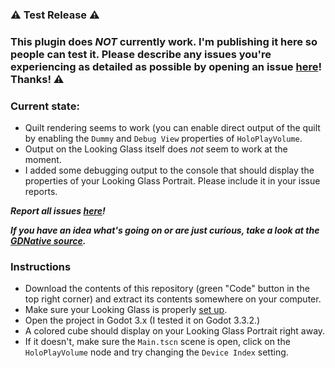 ### ⚠️ Test Release ⚠️
### This plugin does *NOT* currently work. I'm publishing it here so people can test it. Please describe any issues you're experiencing as detailed as possible by opening an issue [here](https://github.com/CaptainProton42/GodotHoloPlay/issues)! Thanks! ⚠️

### Current state:

* Quilt rendering seems to work (you can enable direct output of the quilt by enabling the `Dummy` and `Debug View` properties of `HoloPlayVolume`.
* Output on the Looking Glass itself does *not* seem to work at the moment.
* I added some debugging output to the console that should display the properties of your Looking Glass Portrait. Please include it in your issue reports.

***Report all issues [here](https://github.com/CaptainProton42/GodotHoloPlay/issues)!***

***If you have an idea what's going on or are just curious, take a look at the [GDNative source](https://github.com/CaptainProton42/GodotHoloPlayNative).***

### Instructions

* Download the contents of this repository (green "Code" button in the top right corner) and extract its contents somewhere on your computer.
* Make sure your Looking Glass is properly [set up](https://learn.lookingglassfactory.com/onboarding/).
* Open the project in Godot 3.x (I tested it on Godot 3.3.2.)
* A colored cube should display on your Looking Glass Portrait right away.
* If it doesn't, make sure the `Main.tscn` scene is open, click on the `HoloPlayVolume` node and try changing the `Device Index` setting.
